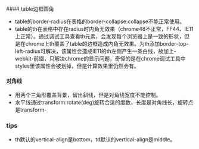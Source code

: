 <!--
Created using JS Bin
http://jsbin.com

Copyright (c) 2016 by dengyajun (http://jsbin.com/sutige/10/edit)

Released under the MIT license: http://jsbin.mit-license.org
-->
<meta name="robots" content="noindex">
#### table边框圆角

* table的border-radius在表格的border-collapse:collapse不能正常使用。
* table的th在表格中存在radius时内角无效果（chrome48不正常，FF44、IE11上正常）。通过调试工具查看th元素，会发现每个浏览器上是一致的形状，但是在chrome上th覆盖了table的边框造成内角无效果。为th添加border-top-left-radius可解决，该属性会造成IE11的th左侧产生一条白线，故加上-webkit-前缀，只解决chrome的显示问题，奇怪的是在chrome调试工具中styles里该属性会被划掉，但是计算效果里仍然会有。

#### 对角线

* 用两个三角形覆盖背景，留出斜线，但是对角线宽度不能控制。
* 水平线通过transform:rotate(deg)旋转合适的度数，长度是对角线长，旋转点是transform-

### tips

* th默认的vertical-align是bottom，td默认的vertical-align是middle。